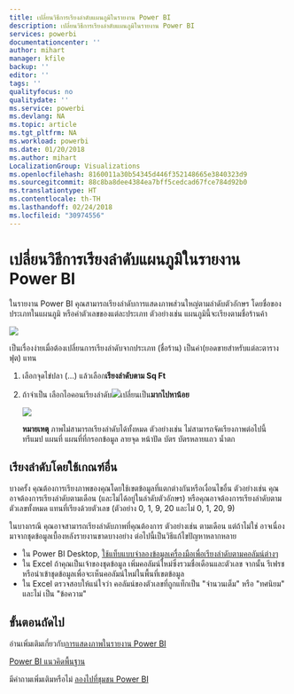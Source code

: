 ```yaml
---
title: เปลี่ยนวิธีการเรียงลำดับแผนภูมิในรายงาน Power BI
description: เปลี่ยนวิธีการเรียงลำดับแผนภูมิในรายงาน Power BI
services: powerbi
documentationcenter: ''
author: mihart
manager: kfile
backup: ''
editor: ''
tags: ''
qualityfocus: no
qualitydate: ''
ms.service: powerbi
ms.devlang: NA
ms.topic: article
ms.tgt_pltfrm: NA
ms.workload: powerbi
ms.date: 01/20/2018
ms.author: mihart
LocalizationGroup: Visualizations
ms.openlocfilehash: 8160011a30b54345d446f352148665e3840323d9
ms.sourcegitcommit: 88c8ba8dee4384ea7bff5cedcad67fce784d92b0
ms.translationtype: HT
ms.contentlocale: th-TH
ms.lasthandoff: 02/24/2018
ms.locfileid: "30974556"
---
```

# <a name="change-how-a-chart-is-sorted-in-a-power-bi-report"></a>เปลี่ยนวิธีการเรียงลำดับแผนภูมิในรายงาน Power BI
ในรายงาน Power BI คุณสามารถเรียงลำดับการแสดงภาพส่วนใหญ่ตามลำดับตัวอักษร โดยชื่อของประเภทในแผนภูมิ หรือค่าตัวเลขของแต่ละประเภท ตัวอย่างเช่น แผนภูมินี้จะเรียงตามชื่อร้านค้า

![](media/power-bi-report-change-sort/pbi_chartsortcategory.png)

เป็นเรื่องง่ายเมื่อต้องเปลี่ยนการเรียงลำดับจากประเภท (ชื่อร้าน) เป็นค่า(ยอดขายสำหรับแต่ละตารางฟุต) แทน

1. เลือกจุดไข่ปลา (...) แล้วเลือก**เรียงลำดับตาม Sq Ft**
2. ถ้าจำเป็น เลือกไอคอนเรียงลำดับ![](media/power-bi-report-change-sort/sorticon.png)เปลี่ยนเป็น**มากไปหาน้อย**

   ![](media/power-bi-report-change-sort/sortby.gif)

   **หมายเหตุ** ภาพไม่สามารถเรียงลำดับได้ทั้งหมด  ตัวอย่างเช่น ไม่สามารถจัดเรียงภาพต่อไปนี้ ทรีแมป แผนที่ แผนที่ที่กรอกข้อมูล ลายจุด หน้าปัด บัตร บัตรหลายแถว น้ำตก

<a name="other"></a>
## <a name="sorting-using-other-criteria"></a>เรียงลำดับโดยใช้เกณฑ์อื่น
บางครั้ง คุณต้องการเรียงภาพของคุณโดยใช้เขตข้อมูลที่แตกต่างกันหรือเงื่อนไขอื่น  ตัวอย่างเช่น คุณอาจต้องการเรียงลำดับตามเดือน (และไม่ได้อยู่ในลำดับตัวอักษร) หรือคุณอาจต้องการเรียงลำดับตามตัวเลขทั้งหมด แทนที่เรียงด้วยตัวเลข (ตัวอย่าง 0, 1, 9, 20 และไม่ 0, 1, 20, 9)  

ในบางกรณี คุณอาจสามารถเรียงลำดับภาพที่คุณต้องการ ตัวอย่างเช่น ตามเดือน  แต่ถ้าไม่ใช่ อาจเนื่องมาจากชุดข้อมูลเบื้องหลังรายงานขาดบางอย่าง ต่อไปนี้เป็นวิธีแก้ไขปัญหาหลากหลาย

* ใน Power BI Desktop, [ใช้แท็บแบบจำลองข้อมูลเครื่องมือเพื่อเรียงลำดับตามคอลัมน์ต่างๆ](desktop-sort-by-column.md)
* ใน Excel ถ้าคุณเป็นเจ้าของชุดข้อมูล เพิ่มคอลัมน์ใหม่ซึ่งรวมชื่อเดือนและตัวเลข จากนั้น รีเฟรชหรือนำเข้าชุดข้อมูลเพื่อจะเห็นคอลัมน์ใหม่ในพื้นที่เขตข้อมูล
* ใน Excel ตรวจสอบให้แน่ใจว่า คอลัมน์ของตัวเลขที่ถูกแท็กเป็น "จำนวนเต็ม" หรือ "ทศนิยม" และไม่ เป็น "ข้อความ"

## <a name="next-steps"></a>ขั้นตอนถัดไป
อ่านเพิ่มเติมเกี่ยวกับ[การแสดงภาพในรายงาน Power BI](power-bi-report-visualizations.md)

[Power BI แนวคิดพื้นฐาน](service-basic-concepts.md)

มีคำถามเพิ่มเติมหรือไม่ [ลองไปที่ชุมชน Power BI](http://community.powerbi.com/)
